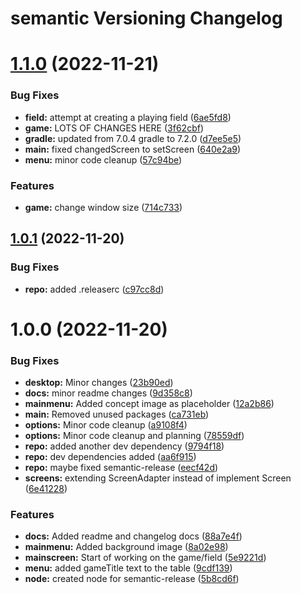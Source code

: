 # semantic Versioning Changelog

# [1.1.0](https://github.com/johnclark96/dark-legions/compare/v1.0.1...v1.1.0) (2022-11-21)


### Bug Fixes

* **field:** attempt at creating a playing field ([6ae5fd8](https://github.com/johnclark96/dark-legions/commit/6ae5fd83b83d2bc2f7a4c96860dd2ed933ce3730))
* **game:** LOTS OF CHANGES HERE ([3f62cbf](https://github.com/johnclark96/dark-legions/commit/3f62cbfaf91cf09fa3bd4e55d69572b982ffe096))
* **gradle:** updated from 7.0.4 gradle to 7.2.0 ([d7ee5e5](https://github.com/johnclark96/dark-legions/commit/d7ee5e5085efe1255449dbd00c5cc8a739fd1246))
* **main:** fixed changedScreen to setScreen ([640e2a9](https://github.com/johnclark96/dark-legions/commit/640e2a9b3929cd76b532065bdb492bdca517e4cf))
* **menu:** minor code cleanup ([57c94be](https://github.com/johnclark96/dark-legions/commit/57c94be1844ccc1d4f7426250e9a8243625073da))


### Features

* **game:** change window size ([714c733](https://github.com/johnclark96/dark-legions/commit/714c733d175032cde4ae497190493d118cf8abe1))

## [1.0.1](https://github.com/johnclark96/dark-legions/compare/v1.0.0...v1.0.1) (2022-11-20)


### Bug Fixes

* **repo:** added .releaserc ([c97cc8d](https://github.com/johnclark96/dark-legions/commit/c97cc8d83926448b7f688c00d8bda61d152be723))

# 1.0.0 (2022-11-20)


### Bug Fixes

* **desktop:** Minor changes ([23b90ed](https://github.com/johnclark96/dark-legions/commit/23b90ed98dbfad74b8fa861be42cdbdcc15dfdee))
* **docs:** minor readme changes ([9d358c8](https://github.com/johnclark96/dark-legions/commit/9d358c80d0ff5bc891a44943da33b646563da47e))
* **mainmenu:** Added concept image as placeholder ([12a2b86](https://github.com/johnclark96/dark-legions/commit/12a2b865d78a4190c40109e74caf0d56b27493a5))
* **main:** Removed unused packages ([ca731eb](https://github.com/johnclark96/dark-legions/commit/ca731eb308caec5407182c1c2a05fd9692895f75))
* **options:** Minor code cleanup ([a9108f4](https://github.com/johnclark96/dark-legions/commit/a9108f41d077e9a87e8ef8cc8db0756a34642617))
* **options:** Minor code cleanup and planning ([78559df](https://github.com/johnclark96/dark-legions/commit/78559dfaf330af3a6830b7ca431329e32a1bd827))
* **repo:** added another dev dependency ([9794f18](https://github.com/johnclark96/dark-legions/commit/9794f181fab62fc9d2f861a977d6fbe2bc806d9d))
* **repo:** dev dependencies added ([aa6f915](https://github.com/johnclark96/dark-legions/commit/aa6f915b7ca0102e5eed3a92b214c5eb1a961870))
* **repo:** maybe fixed semantic-release ([eecf42d](https://github.com/johnclark96/dark-legions/commit/eecf42d869573aa94058dc616c84b0185c056a0b))
* **screens:** extending ScreenAdapter instead of implement Screen ([6e41228](https://github.com/johnclark96/dark-legions/commit/6e41228fd5871529c6d826ffb7b2720d14e216c4))


### Features

* **docs:** Added readme and changelog docs ([88a7e4f](https://github.com/johnclark96/dark-legions/commit/88a7e4ff5362a37fc34bfbb21879301604d234a6))
* **mainmenu:** Added background image ([8a02e98](https://github.com/johnclark96/dark-legions/commit/8a02e98d57b61ae3ba18c8d2efe22ceb65849eec))
* **mainscreen:** Start of working on the game/field ([5e9221d](https://github.com/johnclark96/dark-legions/commit/5e9221d62e997ba1cb1aad4c0a0bf1f242b8cdd1))
* **menu:** added gameTitle text to the table ([9cdf139](https://github.com/johnclark96/dark-legions/commit/9cdf139e642dc21de285845d3cfcf187f38efe11))
* **node:** created node for semantic-release ([5b8cd6f](https://github.com/johnclark96/dark-legions/commit/5b8cd6ff0c26c093b64e7970ba4518ac812c91d8))
